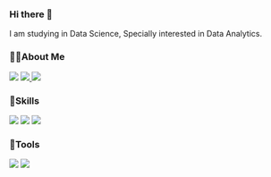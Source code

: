 ### Hi there 👋
I am studying in Data Science, Specially interested in Data Analytics.

### 🧑‍💻About Me
<p>
  <img src="https://img.shields.io/badge/bonafatre@gmail.com-EA4335?style=flat-square&logo=Gmail&logoColor=white"/>
  <a href='https://34newlife.tistory.com/' target='_blank'>
    <img src="https://img.shields.io/badge/Blog-09B3AF?style=flat-square&logo=Storyblok&logoColor=white"/>
  </a>
  <a href='https://www.linkedin.com/in/sang-hoon-oh-0410a521a/' target='_blank'>
    <img src="https://img.shields.io/badge/LinkeIn-0A66C2?style=flat-square&logo=LinkedIn&logoColor=white"/>
  </a>
</p>

### 💪Skills  
<p>
  <img src="https://img.shields.io/badge/Python-3776AB?style=flat-square&logo=Python&logoColor=white"/>
  <img src="https://img.shields.io/badge/MySQL-4479A1?style=flat-square&logo=MySQL&logoColor=white"/>
  <img src="https://img.shields.io/badge/TensorFlow-FF6F00?style=flat-square&logo=TensorFlow&logoColor=white"/>
</p>

### 🔨Tools  
<p>
  <img src="https://img.shields.io/badge/Git-F05032?style=flat-square&logo=Git&logoColor=white"/>
  <img src="https://img.shields.io/badge/Notion-000000?style=flat-square&logo=Notion&logoColor=white"/>
</p>
